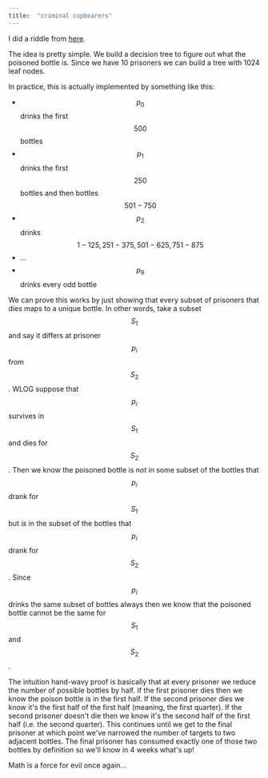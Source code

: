 ```yaml
---
title:  "criminal cupbearers"
---
```

I did a riddle from [here](https://www.ocf.berkeley.edu/~wwu/riddles/hard.shtml).

The idea is pretty simple. We build a decision tree to figure out what the poisoned bottle is.
Since we have 10 prisoners we can build a tree with 1024 leaf nodes.

In practice, this is actually implemented by something like this:

* $$p_0$$ drinks the first $$500$$ bottles
* $$p_1$$ drinks the first $$250$$ bottles and then bottles $$501-750$$
* $$p_2$$ drinks $$1-125, 251-375, 501-625, 751-875$$
* ...
* $$p_9$$ drinks every odd bottle

We can prove this works by just showing that every subset of prisoners that dies maps to a unique
bottle. In other words, take a subset $$S_1$$ and say it differs at prisoner $$p_i$$ from $$S_2$$.
WLOG suppose that $$p_i$$ survives in $$S_1$$ and dies for $$S_2$$. Then we know the poisoned bottle
is _not_ in some subset of the bottles that $$p_i$$ drank for $$S_1$$ but _is_ in the subset of
the bottles that $$p_i$$ drank for $$S_2$$. Since $$p_i$$ drinks the same subset of bottles always then
we know that the poisoned bottle cannot be the same for $$S_1$$ and $$S_2$$.

The intuition hand-wavy proof is basically that at every prisoner we reduce the number of possible
bottles by half. If the first prisoner dies then we know the poison bottle is in the first half.
If the second prisoner dies we know it's the first half of the first half (meaning, the first quarter).
If the second prisoner doesn't die then we know it's the second half of the first half (i.e. the
second quarter). This continues until we get to the final prisoner at which point we've narrowed the
number of targets to two adjacent bottles. The final prisoner has consumed exactly one of those two
bottles by definition so we'll know in 4 weeks what's up!

Math is a force for evil once again...
